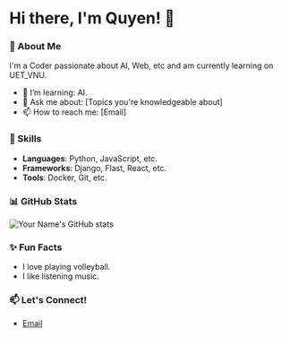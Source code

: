 # Hi there, I'm Quyen! 👋

### 🌱 About Me
I'm a Coder passionate about AI, Web, etc and am currently learning on UET_VNU.

- 🌱 I’m learning: AI.
- 💬 Ask me about: [Topics you're knowledgeable about]
- 📫 How to reach me: [Email]

### 🚀 Skills
- **Languages**: Python, JavaScript, etc.
- **Frameworks**: Django, Flast, React, etc.
- **Tools**: Docker, Git, etc.

### 📊 GitHub Stats

![Your Name's GitHub stats](https://github-readme-stats.vercel.app/api?username=YourUsername&show_icons=true&theme=radical)

### ✨ Fun Facts
- I love playing volleyball.
- I like listening music.

  
### 📫 Let's Connect!
- [Email](quyencanh203@gmail.com)

